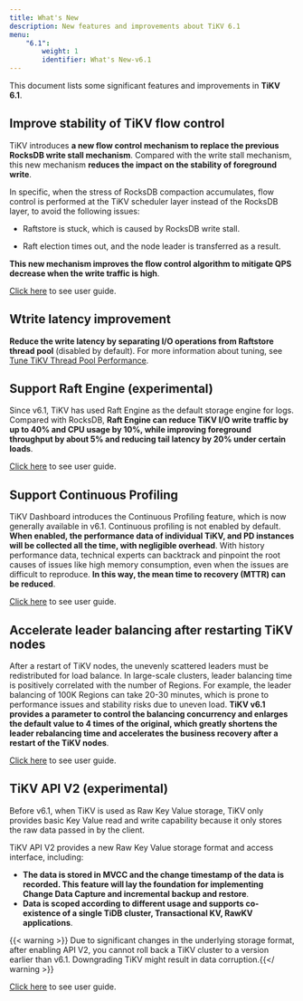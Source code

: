 ```yaml
---
title: What's New
description: New features and improvements about TiKV 6.1
menu:
    "6.1":
        weight: 1
        identifier: What's New-v6.1
---
```


This document lists some significant features and improvements in **TiKV 6.1**.


## Improve stability of TiKV flow control

TiKV introduces **a new flow control mechanism to replace the previous RocksDB write stall mechanism**. Compared with the write stall mechanism, this new mechanism **reduces the impact on the stability of foreground write**.

In specific, when the stress of RocksDB compaction accumulates, flow control is performed at the TiKV scheduler layer instead of the RocksDB layer, to avoid the following issues:

- Raftstore is stuck, which is caused by RocksDB write stall.

- Raft election times out, and the node leader is transferred as a result.

**This new mechanism improves the flow control algorithm to mitigate QPS decrease when the write traffic is high**.

[Click here](https://docs.pingcap.com/tidb/stable/tikv-configuration-file#storageflow-control) to see user guide.

## Wtrite latency improvement

**Reduce the write latency by separating I/O operations from Raftstore thread pool** (disabled by default). For more information about tuning, see [Tune TiKV Thread Pool Performance](https://docs.pingcap.com/tidb/stable/tune-tikv-thread-performance).

## Support Raft Engine (experimental)

Since v6.1, TiKV has used Raft Engine as the default storage engine for logs. Compared with RocksDB, **Raft Engine can reduce TiKV I/O write traffic by up to 40% and CPU usage by 10%, while improving foreground throughput by about 5% and reducing tail latency by 20% under certain loads**.

[Click here](https://docs.pingcap.com/tidb/stable/tikv-configuration-file#raft-engine) to see user guide.


## Support Continuous Profiling

TiKV Dashboard introduces the Continuous Profiling feature, which is now generally available in v6.1. Continuous profiling is not enabled by default. **When enabled, the performance data of individual TiKV, and PD instances will be collected all the time, with negligible overhead**. With history performance data, technical experts can backtrack and pinpoint the root causes of issues like high memory consumption, even when the issues are difficult to reproduce. **In this way, the mean time to recovery (MTTR) can be reduced**.

[Click here](https://docs.pingcap.com/tidb/stable/continuous-profiling) to see user guide.

## Accelerate leader balancing after restarting TiKV nodes

After a restart of TiKV nodes, the unevenly scattered leaders must be redistributed for load balance. In large-scale clusters, leader balancing time is positively correlated with the number of Regions. For example, the leader balancing of 100K Regions can take 20-30 minutes, which is prone to performance issues and stability risks due to uneven load. **TiKV v6.1 provides a parameter to control the balancing concurrency and enlarges the default value to 4 times of the original, which greatly shortens the leader rebalancing time and accelerates the business recovery after a restart of the TiKV nodes**.

[Click here](https://docs.pingcap.com/tidb/stable/pd-control#scheduler-config-balance-leader-scheduler) to see user guide.


## TiKV API V2 (experimental)

Before v6.1, when TiKV is used as Raw Key Value storage, TiKV only provides basic Key Value read and write capability because it only stores the raw data passed in by the client.

TiKV API V2 provides a new Raw Key Value storage format and access interface, including:

- **The data is stored in MVCC and the change timestamp of the data is recorded. This feature will lay the foundation for implementing Change Data Capture and incremental backup and restore**.
- **Data is scoped according to different usage and supports co-existence of a single TiDB cluster, Transactional KV, RawKV applications**.

{{< warning >}}
Due to significant changes in the underlying storage format, after enabling API V2, you cannot roll back a TiKV cluster to a version earlier than v6.1. Downgrading TiKV might result in data corruption.{{</ warning >}}

[Click here](https://docs.pingcap.com/tidb/stable/tikv-configuration-file#api-version-new-in-v610) to see user guide.



